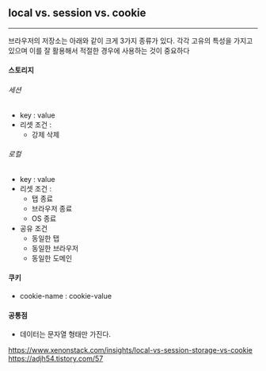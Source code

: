 

## local vs. session vs. cookie
----
브라우저의 저장소는 아래와 같이 크게 3가지 종류가 있다. 각각 고유의 특성을 가지고 있으며 이를 잘 활용해서 적절한 경우에 사용하는 것이 중요하다
#### 스토리지
###### 세션
- key : value
- 리셋 조건 :
	- 강제 삭제

###### 로컬
- key : value
- 리셋 조건 :
	- 탭 종료
	- 브라우저 종료
	- OS 종료
 - 공유 조건
	 - 동일한 탭
	 - 동일한 브라우저
	 - 동일한 도메인


#### 쿠키
- cookie-name : cookie-value


#### 공통점
- 데이터는 문자열 형태만 가진다.


https://www.xenonstack.com/insights/local-vs-session-storage-vs-cookie
https://adjh54.tistory.com/57